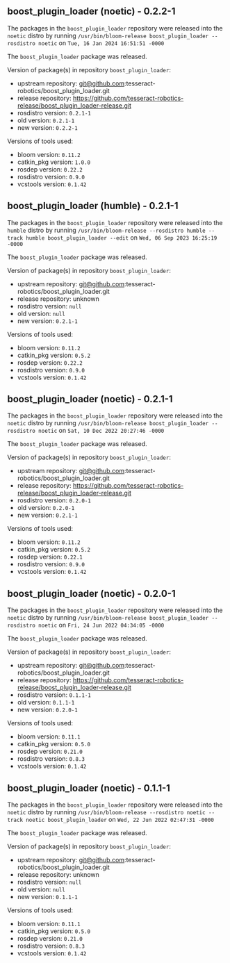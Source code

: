 ## boost_plugin_loader (noetic) - 0.2.2-1

The packages in the `boost_plugin_loader` repository were released into the `noetic` distro by running `/usr/bin/bloom-release boost_plugin_loader --rosdistro noetic` on `Tue, 16 Jan 2024 16:51:51 -0000`

The `boost_plugin_loader` package was released.

Version of package(s) in repository `boost_plugin_loader`:

- upstream repository: git@github.com:tesseract-robotics/boost_plugin_loader.git
- release repository: https://github.com/tesseract-robotics-release/boost_plugin_loader-release.git
- rosdistro version: `0.2.1-1`
- old version: `0.2.1-1`
- new version: `0.2.2-1`

Versions of tools used:

- bloom version: `0.11.2`
- catkin_pkg version: `1.0.0`
- rosdep version: `0.22.2`
- rosdistro version: `0.9.0`
- vcstools version: `0.1.42`


## boost_plugin_loader (humble) - 0.2.1-1

The packages in the `boost_plugin_loader` repository were released into the `humble` distro by running `/usr/bin/bloom-release --rosdistro humble --track humble boost_plugin_loader --edit` on `Wed, 06 Sep 2023 16:25:19 -0000`

The `boost_plugin_loader` package was released.

Version of package(s) in repository `boost_plugin_loader`:

- upstream repository: git@github.com:tesseract-robotics/boost_plugin_loader.git
- release repository: unknown
- rosdistro version: `null`
- old version: `null`
- new version: `0.2.1-1`

Versions of tools used:

- bloom version: `0.11.2`
- catkin_pkg version: `0.5.2`
- rosdep version: `0.22.2`
- rosdistro version: `0.9.0`
- vcstools version: `0.1.42`


## boost_plugin_loader (noetic) - 0.2.1-1

The packages in the `boost_plugin_loader` repository were released into the `noetic` distro by running `/usr/bin/bloom-release boost_plugin_loader --rosdistro noetic` on `Sat, 10 Dec 2022 20:27:46 -0000`

The `boost_plugin_loader` package was released.

Version of package(s) in repository `boost_plugin_loader`:

- upstream repository: git@github.com:tesseract-robotics/boost_plugin_loader.git
- release repository: https://github.com/tesseract-robotics-release/boost_plugin_loader-release.git
- rosdistro version: `0.2.0-1`
- old version: `0.2.0-1`
- new version: `0.2.1-1`

Versions of tools used:

- bloom version: `0.11.2`
- catkin_pkg version: `0.5.2`
- rosdep version: `0.22.1`
- rosdistro version: `0.9.0`
- vcstools version: `0.1.42`


## boost_plugin_loader (noetic) - 0.2.0-1

The packages in the `boost_plugin_loader` repository were released into the `noetic` distro by running `/usr/bin/bloom-release boost_plugin_loader --rosdistro noetic` on `Fri, 24 Jun 2022 04:34:05 -0000`

The `boost_plugin_loader` package was released.

Version of package(s) in repository `boost_plugin_loader`:

- upstream repository: git@github.com:tesseract-robotics/boost_plugin_loader.git
- release repository: https://github.com/tesseract-robotics-release/boost_plugin_loader-release.git
- rosdistro version: `0.1.1-1`
- old version: `0.1.1-1`
- new version: `0.2.0-1`

Versions of tools used:

- bloom version: `0.11.1`
- catkin_pkg version: `0.5.0`
- rosdep version: `0.21.0`
- rosdistro version: `0.8.3`
- vcstools version: `0.1.42`


## boost_plugin_loader (noetic) - 0.1.1-1

The packages in the `boost_plugin_loader` repository were released into the `noetic` distro by running `/usr/bin/bloom-release --rosdistro noetic --track noetic boost_plugin_loader` on `Wed, 22 Jun 2022 02:47:31 -0000`

The `boost_plugin_loader` package was released.

Version of package(s) in repository `boost_plugin_loader`:

- upstream repository: git@github.com:tesseract-robotics/boost_plugin_loader.git
- release repository: unknown
- rosdistro version: `null`
- old version: `null`
- new version: `0.1.1-1`

Versions of tools used:

- bloom version: `0.11.1`
- catkin_pkg version: `0.5.0`
- rosdep version: `0.21.0`
- rosdistro version: `0.8.3`
- vcstools version: `0.1.42`


